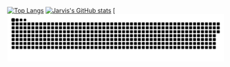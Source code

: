 [![Top Langs](https://github-readme-stats.vercel.app/api/top-langs/?username=Jarvis636431)](https://github.com/anuraghazra/github-readme-stats)
[![Jarvis's GitHub stats](https://github-readme-stats.vercel.app/api?username=Jarvis636431)](https://github.com/anuraghazra/github-readme-stats)
[![Jarvis's GitHub SNAKE](https://raw.githubusercontent.com/Jarvis636431/Jarvis636431/0eb6258e06f872fa0daa8d9619daf2ece949536b/github-contribution-grid-snake.svg)
